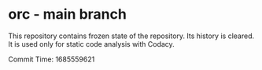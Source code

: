 # orc - main branch

This repository contains frozen state of the repository.
Its history is cleared. It is used only for static code
analysis with Codacy.

Commit Time: 1685559621